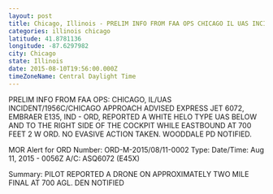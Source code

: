 ```yaml
---
layout: post
title: Chicago, Illinois - PRELIM INFO FROM FAA OPS CHICAGO IL UAS INCIDENT 1956C CHICAGO APPROACH ADVISED EXPRESS JET
categories: illinois chicago
latitude: 41.8781136
longitude: -87.6297982
city: Chicago
state: Illinois
date: 2015-08-10T19:56:00.000Z
timeZoneName: Central Daylight Time
---
```


PRELIM INFO FROM FAA OPS: CHICAGO, IL/UAS INCIDENT/1956C/CHICAGO APPROACH ADVISED EXPRESS JET 6072, EMBRAER E135, IND - ORD,  REPORTED A WHITE HELO TYPE UAS BELOW AND TO THE RIGHT SIDE OF THE COCKPIT WHILE EASTBOUND AT 700 FEET 2 W ORD.  NO EVASIVE ACTION TAKEN.  WOODDALE PD NOTIFIED.


MOR Alert for ORD
Number: ORD-M-2015/08/11-0002
Type: 
Date/Time: Aug 11, 2015 - 0056Z
A/C: ASQ6072 (E45X)

Summary: PILOT REPORTED A DRONE ON APPROXIMATELY TWO MILE FINAL AT 700 AGL. DEN NOTIFIED